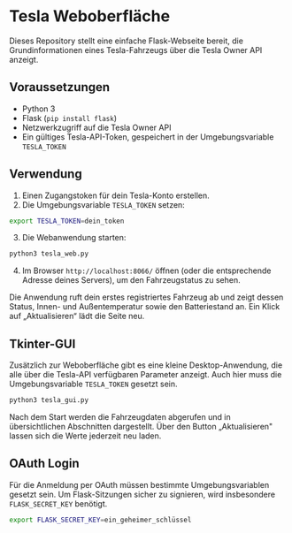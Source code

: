 # Tesla Weboberfläche

Dieses Repository stellt eine einfache Flask-Webseite bereit, die
Grundinformationen eines Tesla-Fahrzeugs über die Tesla Owner API anzeigt.

## Voraussetzungen

* Python 3
* Flask (`pip install flask`)
* Netzwerkzugriff auf die Tesla Owner API
* Ein gültiges Tesla-API-Token, gespeichert in der Umgebungsvariable
  `TESLA_TOKEN`

## Verwendung

1. Einen Zugangstoken für dein Tesla-Konto erstellen.
2. Die Umgebungsvariable `TESLA_TOKEN` setzen:

```bash
export TESLA_TOKEN=dein_token
```

3. Die Webanwendung starten:

```bash
python3 tesla_web.py
```

4. Im Browser `http://localhost:8066/` öffnen (oder die entsprechende Adresse
deines Servers), um den Fahrzeugstatus zu sehen.

Die Anwendung ruft dein erstes registriertes Fahrzeug ab und zeigt dessen
Status, Innen- und Außentemperatur sowie den Batteriestand an. 
Ein Klick auf „Aktualisieren“ lädt die Seite neu.

## Tkinter-GUI

Zusätzlich zur Weboberfläche gibt es eine kleine Desktop-Anwendung,
die alle über die Tesla-API verfügbaren Parameter anzeigt. Auch hier muss
die Umgebungsvariable `TESLA_TOKEN` gesetzt sein.

```bash
python3 tesla_gui.py
```

Nach dem Start werden die Fahrzeugdaten abgerufen und in übersichtlichen
Abschnitten dargestellt. Über den Button „Aktualisieren" lassen sich die
Werte jederzeit neu laden.

## OAuth Login

Für die Anmeldung per OAuth müssen bestimmte Umgebungsvariablen gesetzt sein.
Um Flask-Sitzungen sicher zu signieren, wird insbesondere `FLASK_SECRET_KEY`
benötigt.

```bash
export FLASK_SECRET_KEY=ein_geheimer_schlüssel
```

